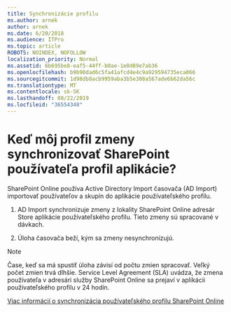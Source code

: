 ```yaml
---
title: Synchronizácie profilu
ms.author: arnek
author: arnek
ms.date: 6/20/2018
ms.audience: ITPro
ms.topic: article
ROBOTS: NOINDEX, NOFOLLOW
localization_priority: Normal
ms.assetid: 6b695be8-eaf5-44ff-b0ae-1e0d89e7ab36
ms.openlocfilehash: b9b90dad6c5fa41afcd4e4c9a929594735eca066
ms.sourcegitcommit: 1d98db8acb9959aba3b5e308a567ade6b62da56c
ms.translationtype: MT
ms.contentlocale: sk-SK
ms.lasthandoff: 08/22/2019
ms.locfileid: "36554348"
---
```

# <a name="when-do-my-profile-changes-sync-to-the-sharepoint-user-profile-application"></a>Keď môj profil zmeny synchronizovať SharePoint používateľa profil aplikácie?

SharePoint Online používa Active Directory Import časovača (AD Import) importovať používateľov a skupín do aplikácie používateľského profilu. 
  
1. AD Import synchronizuje zmeny z lokality SharePoint Online adresár Store aplikácie používateľského profilu. Tieto zmeny sú spracované v dávkach.
    
2. Úloha časovača beží, kým sa zmeny nesynchronizujú.
    
> [!NOTE]
> Čase, keď sa má spustiť úloha závisí od počtu zmien spracovať. Veľký počet zmien trvá dlhšie. Service Level Agreement (SLA) uvádza, že zmena používateľa v adresári služby SharePoint Online sa prejaví v aplikácii používateľského profilu v 24 hodín. 
  
[Viac informácií o synchronizácia používateľského profilu SharePoint Online](https://go.microsoft.com/fwlink/?linkid=875671)
  

